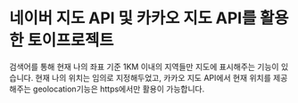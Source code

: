 # 네이버 지도 API 및 카카오 지도 API를 활용한 토이프로젝트
  검색어를 통해 현재 나의 좌표 기준 1KM 이내의 지역들만 지도에 표시해주는 기능이 있습니다.
  현재 나의 위치는 임의로 지정해두었고, 카카오 지도 API에서 현재 위치를 제공해주는 geolocation기능은 https에서만 활용이 가능합니다.
